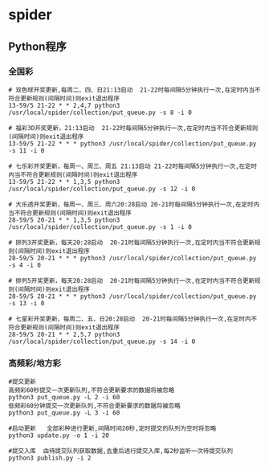 # spider

## Python程序

### 全国彩

    # 双色球开奖更新,每周二、四、日21:13启动  21-22时每间隔5分钟执行一次,在定时内当不符合更新规则(间隔时间)则exit退出程序
    13-59/5 21-22 * * 2,4,7 python3 /usr/local/spider/collection/put_queue.py -s 8 -i 0
    
    # 福彩3D开奖更新，21:13启动  21-22时每间隔5分钟执行一次,在定时内当不符合更新规则(间隔时间)则exit退出程序
    13-59/5 21-22 * * * python3 /usr/local/spider/collection/put_queue.py -s 11 -i 0
    
    # 七乐彩开奖更新，每周一、周三、周五 21:13启动 21-22时每间隔5分钟执行一次,在定时内当不符合更新规则(间隔时间)则exit退出程序
    13-59/5 21-22 * * 1,3,5 python3 /usr/local/spider/collection/put_queue.py -s 12 -i 0
    
    # 大乐透开奖更新，每周一、周三、周六20:28启动 20-21时每间隔5分钟执行一次,在定时内当不符合更新规则(间隔时间)则exit退出程序
    28-59/5 20-21 * * 1,3,5 python3 /usr/local/spider/collection/put_queue.py -s 1 -i 0
    
    # 排列3开奖更新，每天20:28启动  20-21时每间隔5分钟执行一次,在定时内当不符合更新规则(间隔时间)则exit退出程序
    28-59/5 20-21 * * * python3 /usr/local/spider/collection/put_queue.py -s 4 -i 0
    
    # 排列5开奖更新，每天20:28启动  20-21时每间隔5分钟执行一次,在定时内当不符合更新规则(间隔时间)则exit退出程序
    28-59/5 20-21 * * * python3 /usr/local/spider/collection/put_queue.py -s 13 -i 0
    
    # 七星彩开奖更新，每周二、五、日20:28启动  20-21时每间隔5分钟执行一次,在定时内不符合更新规则(间隔时间)则exit退出程序
    28-59/5 20-21 * * 2,5,7 python3 /usr/local/spider/collection/put_queue.py -s 14 -i 0

### 高频彩/地方彩

    #提交更新  
    高频彩60秒提交一次更新队列,不符合更新要求的数据将被忽略
    python3 put_queue.py -L 2 -i 60
    低频彩60分钟提交一次更新队列,不符合更新要求的数据将被忽略
    python3 put_queue.py -L 3 -i 60
    
    #启动更新   全部彩种进行更新,间隔时间20秒,定时提交的队列为空时将忽略
    python3 update.py -o 1 -i 20
    
    #提交入库  由待提交队列获取数据,去重后进行提交入库,每2秒监听一次待提交队列
    python3 publish.py -i 2



